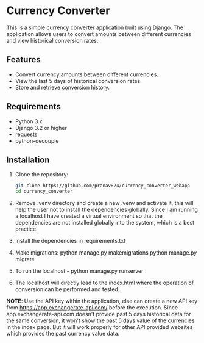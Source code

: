 # Currency Converter

This is a simple currency converter application built using Django. The application allows users to convert amounts between different currencies and view historical conversion rates.

## Features

- Convert currency amounts between different currencies.
- View the last 5 days of historical conversion rates.
- Store and retrieve conversion history.

## Requirements

- Python 3.x
- Django 3.2 or higher
- requests
- python-decouple

## Installation

1. Clone the repository:
   ```bash
   git clone https://github.com/pranav824/currency_converter_webapp
   cd currency_converter

3. Remove .venv directory and create a new .venv and activate it, this will help the user not to install the dependencies globally. Since I am running a localhost I have created a virtual environment so that the dependencies are not installed globally into the system, which is a best practice.

2. Install the dependencies in requirements.txt

4. Make migrations:
   python manage.py makemigrations
   python manage.py migrate

3. To run the localhost - python manage.py runserver 

4. The localhost will directly lead to the index.html where the operation of conversion can be performed and tested.

**NOTE**: Use the API key within the application, else can create a new API key from https://app.exchangerate-api.com/ before the execution. Since app.exchangerate-api.com doesn't provide past 5 days historical data for the same conversion, it won't show the past 5 days value of the currencies in the index page. But it will work properly for other API provided websites which provides the past currency value data.

